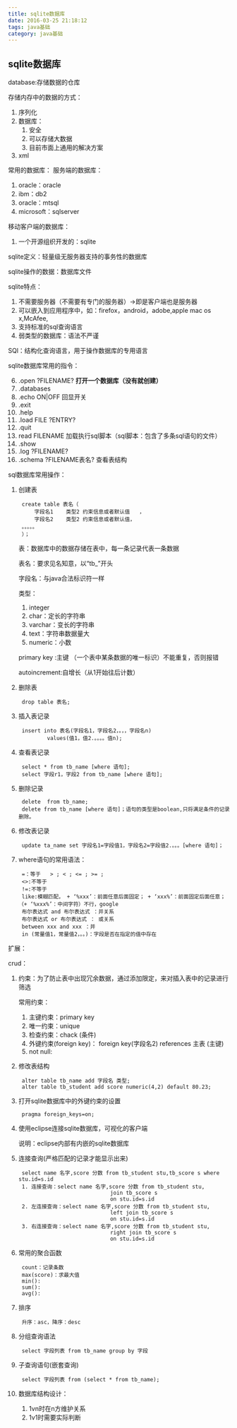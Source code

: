 ```yaml
---
title: sqlite数据库
date: 2016-03-25 21:18:12
tags: java基础
category: java基础
---
```


## sqlite数据库

database:存储数据的仓库

存储内存中的数据的方式：

1. 序列化
2. 数据库：
	1. 安全
	2. 可以存储大数据
	3. 目前市面上通用的解决方案
3. xml

常用的数据库：
服务端的数据库：

1. oracle：oracle
2. ibm：db2
3. oracle：mtsql
4. microsoft：sqlserver

<!--more-->

移动客户端的数据库：

1. 一个开源组织开发的：sqlite

sqlite定义：轻量级无服务器支持的事务性的数据库

sqlite操作的数据：数据库文件

sqlite特点：

1. 不需要服务器（不需要有专门的服务器）->即是客户端也是服务器
2. 可以嵌入到应用程序中，如：firefox，android，adobe,apple mac os x,McAfee,
3. 支持标准的sql查询语言
4. 弱类型的数据库：语法不严谨


SQl：结构化查询语言，用于操作数据库的专用语言

sqlite数据库常用的指令：

6. .open ?FILENAME?    **打开一个数据库（没有就创建）**
1. .databases         
2. .echo ON|OFF   回显开关
3. .exit
4. .help
5. .load FILE ?ENTRY?
7. .quit
8. read FILENAME  加载执行sql脚本（sql脚本：包含了多条sql语句的文件）
9. .show 
10. .log ?FILENAME? 
11. .schema ?FILENAME表名? 查看表结构


sql数据库常用操作：

1. 创建表

		create table 表名（
			字段名1	类型2	约束信息或者默认值	，
			字段名2	类型2	约束信息或者默认值，
		。。。。。
		）；

	表：数据库中的数据存储在表中，每一条记录代表一条数据

	表名：要求见名知意，以“tb_”开头

	字段名：与java合法标识符一样

	类型：

	1. integer
	2. char：定长的字符串
	3. varchar：变长的字符串
	4. text：字符串数据量大
	5. numeric：小数

	primary key :主键 （一个表中某条数据的唯一标识）不能重复，否则报错
	
	autoincrement:自增长（从1开始往后计数）

2. 删除表

		drop table 表名;

3. 插入表记录

		insert into 表名(字段名1，字段名2，。，，字段名n)  
				values(值1，值2.。。。。值n);

4. 查看表记录

		select * from tb_name [where 语句];
		select 字段r1，字段2 from tb_name [where 语句];

5. 删除记录

		delete  from tb_name;
		delete from tb_name [where 语句]；语句的类型是boolean,只将满足条件的记录删除。

6. 修改表记录

		update ta_name set 字段名1=字段值1，字段名2=字段值2.。。。[where 语句]；

7. where语句的常用语法：

		=：等于   > ; < ; <= ; >= ; 
		<>:不等于
		!=:不等于
		like:模糊匹配， + ‘%xxx’：前面任意后面固定； + ‘xxx%’：前面固定后面任意； （+ ‘%xxx%’：中间字符）不行，google
		布尔表达式 and 布尔表达式 ：并关系
		布尔表达式 or 布尔表达式 ： 或关系
		between xxx and xxx ：并
		in (常量值1，常量值2，。。)：字段是否在指定的值中存在

扩展：

crud：

1. 约束：为了防止表中出现冗余数据，通过添加限定，来对插入表中的记录进行筛选

	常用约束：

	1. 主键约束：primary key
	2. 唯一约束：unique
	3. 检查约束：chack (条件)
	4. 外键约束(foreign key)： foreign key(字段名2) references 主表 (主键)
	5. not null:

		
2. 修改表结构

		alter table tb_name add 字段名 类型;
		alter table tb_student add score numeric(4,2) default 80.23;
		
3. 打开sqlite数据库中的外键约束的设置

		pragma foreign_keys=on;

4. 使用eclipse连接sqlite数据库，可视化的客户端
	
	说明：eclipse内部有内嵌的sqlite数据库

5. 连接查询(严格匹配的记录才能显示出来)

		select name 名字,score 分数 from tb_student stu,tb_score s where stu.id=s.id 
		1. 连接查询：select name 名字,score 分数 from tb_student stu,
									join tb_score s 
									on stu.id=s.id
		2. 左连接查询：select name 名字,score 分数 from tb_student stu,
									left join tb_score s 
									on stu.id=s.id
		3. 右连接查询：select name 名字,score 分数 from tb_student stu,
									right join tb_score s 
									on stu.id=s.id

6. 常用的聚合函数
	
		count：记录条数
		max(score)：求最大值
		min():
		sum():
		avg(): 

7. 排序

		升序：asc，降序：desc

8. 分组查询语法

		select 字段列表 from tb_name group by 字段

9. 子查询语句(嵌套查询)

		select 字段列表	from (select * from tb_name);

10. 数据库结构设计：
	1. 1vn时在n方维护关系
	2. 1v1时需要实际判断